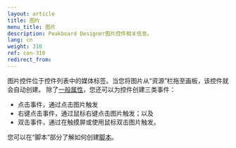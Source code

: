 ```yaml
---
layout: article
title: 图片
menu_title: 图片
description: Peakboard Designer图片控件相关信息。
lang: cn
weight: 310
ref: con-310
redirect_from:
---
```


图片控件位于控件列表中的媒体标签。当您将图片从“资源”栏拖至画板，该控件就会自动创建。
除了[一般属性](/controls/en-general-properties.html)，您还可以为控件创建三类事件：
* 点击事件，通过点击图片触发
* 右键点击事件，通过鼠标右键点击图片触发；以及
* 双击事件，通过在触摸屏或使用鼠标双击图片触发。

您可以在“脚本”部分了解如何创建[脚本](/scripting/en-script-engine.html)。